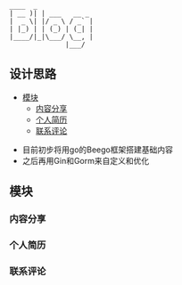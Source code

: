 
 ```
 ____  _
| __ )| | ___   __ _
|  _ \| |/ _ \ / _` |
| |_) | | (_) | (_| |
|____/|_|\___/ \__, |
               |___/
```


## 设计思路

* [模块](#模块)
  - [内容分享](#内容分享)
  - [个人简历](#个人简历)
  - [联系评论](#联系评论)


- 目前初步将用go的Beego框架搭建基础内容
- 之后再用Gin和Gorm来自定义和优化


## 模块

### 内容分享

### 个人简历

### 联系评论


